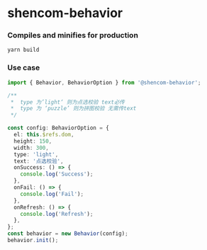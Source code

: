 # shencom-behavior

### Compiles and minifies for production

```
yarn build
```

### Use case

```ts
import { Behavior, BehaviorOption } from '@shencom-behavior';

/**
 *  type 为’light‘ 则为点选校验 text必传
 *  type 为 ‘puzzle’ 则为拼图校验 无需传text
 */

const config: BehaviorOption = {
  el: this.$refs.dom,
  height: 150,
  width: 300,
  type: 'light',
  text: '点选校验',
  onSuccess: () => {
    console.log('Success');
  },
  onFail: () => {
    console.log('Fail');
  },
  onRefresh: () => {
    console.log('Refresh');
  },
};
const behavior = new Behavior(config);
behavior.init();
```
